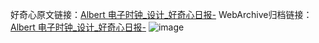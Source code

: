 好奇心原文链接：[Albert 电子时钟_设计_好奇心日报-](https://www.qdaily.com/articles/8543.html)
WebArchive归档链接：[Albert 电子时钟_设计_好奇心日报-](http://web.archive.org/web/20190623153109/https://www.qdaily.com/articles/8543.html)
![image](http://ww3.sinaimg.cn/large/007d5XDply1g3vdfdwj97j30u02a5wr3)